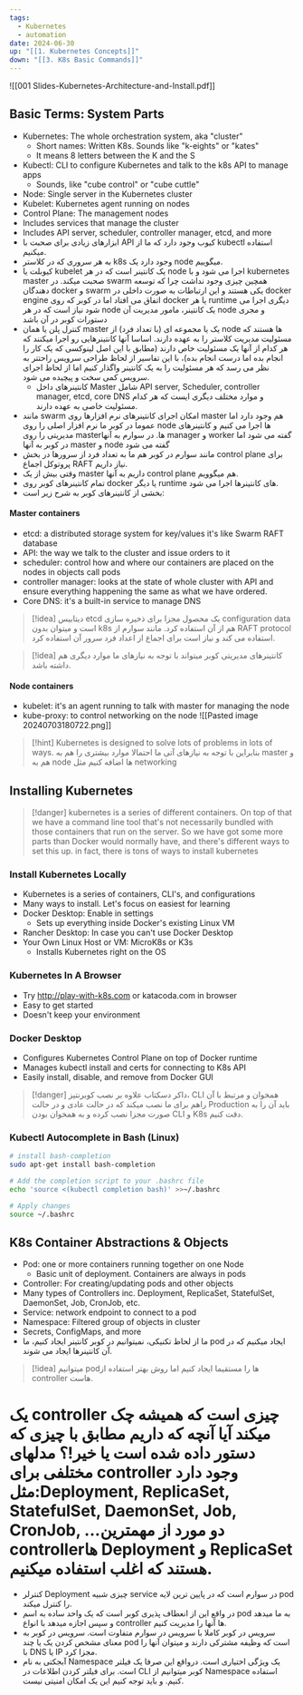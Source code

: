```yaml
---
tags:
  - Kubernetes
  - automation
date: 2024-06-30
up: "[[1. Kubernetes Concepts]]"
down: "[[3. K8s Basic Commands]]"
---
```

![[001 Slides-Kubernetes-Architecture-and-Install.pdf]]
## Basic Terms: System Parts 
- Kubernetes: The whole orchestration system, aka "cluster" 
	- Short names: Written K8s. Sounds like "k-eights" or "kates"
	- It means 8 letters between the K and the S
- Kubectl: CLI to configure Kubernetes and talk to the k8s API to manage apps
	- Sounds, like "cube control" or "cube cuttle"
- Node: Single server in the Kubernetes cluster
- Kubelet: Kubernetes agent running on nodes
- Control Plane: The management nodes
- Includes services that manage the cluster
- Includes API server, scheduler, controller manager, etcd, and more
- ابزارهای زیادی برای صحبت با API کیوب وجود دارد که ما از kubectl استفاده میکنیم.
- به هر سروری که در کلاستر k8s وجود دارد یک node میگوییم.
- کیوبلت یا kubelet یک کانتینر است که در هر node اجرا می شود و با kubernetes master صحبت میکند. در swarm همچین چیزی وجود نداشت چرا که توسعه دهندگان docker و swarm یکی هستند و این ارتباطات به صورت داخلی در docker engine اتفاق می افتاد اما در کوبر که روی docker یا هر runtime دیگری اجرا می شود نیاز است که در هر node یک کانتینر، مامور مدیریت آن node و مجری دستورات کوبر در آن باشد
- کنترل پلن یا همان master یک یا مجموعه ای (با تعداد فرد) از node ها هستند که مسئولیت مدیریت کلاستر را به عهده دارند. اساسا آنها کانتینرهایی رو اجرا میکنند که هر کدام از آنها یک مسئولیت خاص دارند (مطابق با این اصل لینوکسی که یک کار را انجام بده اما درست انجام بده)، با این تفاسیر از لحاظ طراحی سرویس راحتتر به نظر می رسد که هر مسئولیت را به یک کانتینر واگذار کنیم اما از لحاظ اجرای سرویس کمی سخت و پیچیده می شود. 
	- کانتینرهای داخل Master شامل API server, Scheduler, controller manager, etcd, core DNS و موارد مختلف دیگری ایست که هر کدام مسئولیت خاصی به عهده دارند.
- مانند swarm امکان اجرای کانتینرهای نرم افزارها روی master هم وجود دارد اما عموما در کوبر ما نرم افزار اصلی را روی node ها اجرا می کنیم و کانتینرهای مدیریتی را روی masterها. در سوارم به آنها manager و worker گفته می شود اما در کوبر به آنها master و node گفته می شود
- مانند سوارم در کوبر هم ما به تعداد فرد از سرورها در بخش control plane برای پروتوکل اجماع RAFT نیاز داریم.
- وقتی بیش از یک master داریم به آنها control plane هم میگوویم.
- تمام کانتینرهای کوبر روی docker یا دیگر runtime های کانتینرها اجرا می شود.
- بخشی از کانتینرهای کوبر به شرح زیر است:
#### Master containers
- etcd: a distributed storage system for key/values it's like Swarm RAFT database 
- API: the way we talk to the cluster and issue orders to it
- scheduler: control how and where our containers are placed on the nodes in objects call pods
- controller manager: looks at the state of whole cluster with API and ensure everything happening the same as what we have ordered.
- Core DNS: it's a built-in service to manage DNS
> [!idea] دیتابیس etcd یک محصول مجزا برای ذخیره سازی configuration data است و میتوان بدون k8s هم از آن استفاده کرد. مانند سوارم از RAFT protocol استفاده می کند و نیاز است برای اجماع از اعداد فرد سرور آن استفاده کرد.

> [!idea] کانتینرهای مدیریتی کوبر میتواند با توجه به نیازهای ما موارد دیگری هم داشته باشد.
> 
#### Node containers
- kubelet: it's an agent running to talk with master for managing the node
- kube-proxy: to control networking on the node
![[Pasted image 20240703180722.png]]
> [!hint]  Kubernetes is designed to solve lots of problems in lots of ways.
> بنابراین با توجه به نیازهای آتی ما احتمالا موارد بیشتری را هم به master و هم به node ها اضافه کنیم مثل networking 

## Installing Kubernetes
> [!danger]  kubernetes is a series of different containers. On top of that we have a command line tool that's not necessarily bundled with those containers that run on the server. So we have got some more parts than Docker would normally have, and there's different ways to set this up. in fact, there is tons of ways to install kubernetes

### Install Kubernetes Locally
- Kubernetes is a series of containers, CLI's, and configurations
- Many ways to install. Let's focus on easiest for learning
- Docker Desktop: Enable in settings
	- Sets up everything inside Docker's existing Linux VM
- Rancher Desktop: In case you can't use Docker Desktop
- Your Own Linux Host or VM: MicroK8s or K3s
	- Installs Kubernetes right on the OS
### Kubernetes In A Browser
- Try http://play-with-k8s.com or katacoda.com in browser
- Easy to get started
- Doesn't keep your environment
### Docker Desktop
- Configures Kubernetes Control Plane on top of Docker runtime
- Manages kubectl install and certs for connecting to K8s API
- Easily install, disable, and remove from Docker GUI
 > [!danger] داکر دسکتاب علاوه بر نصب کوبرنتیز، CLI همخوان و مرتبط با آن راهم برای ما نصب میکند که در حالت عادی و در حالت Production باید آن را به صورت مجزا نصب کرده و به همخوان بودن CLI و K8s دقت کنیم.
### Kubectl Autocomplete in Bash (Linux)
```bash
# install bash-completion
sudo apt-get install bash-completion

# Add the completion script to your .bashrc file
echo 'source <(kubectl completion bash)' >>~/.bashrc

# Apply changes
source ~/.bashrc
```
## K8s Container Abstractions & Objects
- Pod: one or more containers running together on one Node
	- Basic unit of deployment. Containers are always in pods
- Controller: For creating/updating pods and other objects
- Many types of Controllers inc. Deployment, ReplicaSet, StatefulSet, DaemonSet, Job, CronJob, etc.
- Service: network endpoint to connect to a pod
- Namespace: Filtered group of objects in cluster
- Secrets, ConfigMaps, and more
- ما از لحاظ تکنیکی، نمیتوانیم در کوبر کانتینر ایجاد کنیم، ما pod ایجاد میکنیم که در آن کانتینرها ایجاد می شوند.
> [!idea] میتوانیم podها را مستقیما ایجاد کنیم اما روش بهتر استفاده از controller هاست.
# یک controller چیزی است که همیشه چک میکند آیا آنچه که داریم مطابق با چیزی که دستور داده شده است یا خیر!؟ مدلهای مختلفی برای controller وجود دارد مثل:Deployment, ReplicaSet, StatefulSet, DaemonSet, Job, CronJob, ...دو مورد از مهمترین controllerها Deployment و ReplicaSet هستند که اغلب استفاده میکنیم.
- کنترلر Deployment چیزی شبیه service در سوارم است که در پایین ترین لایه pod را کنترل میکند.
- در واقع این از انعطاف پذیری کوبر است که یک واحد ساده به اسم pod به ما میدهد و سپس اجازه میدهد با انواع controller ها آنها را مدیریت کنیم.
- سرویس در کوبر کاملا با سرویس در سوارم متفاوت است. سرویس در کوبر به معنای مشخص کردن یک یا چند pod است که وظیفه مشترکی دارند و میتوان آنها را با DNS یا IP مجزا کرد.
- آبجکتی به نام Namespace یک ویژگی اختیاری است. درواقع این صرفا یک فیلتر است. برای فیلتر کردن اطلاعات در CLI کوبر میتوانیم از Namespace استفاده کنیم. و باید توجه کنیم این یک امکان امنیتی نیست.
